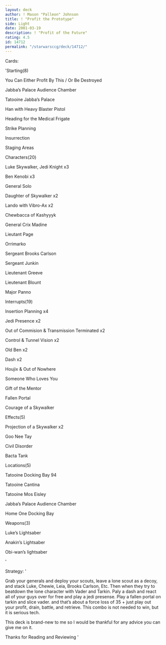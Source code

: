 ```yaml
---
layout: deck
author: ! Mason "Palleon" Johnson
title: ! "Profit the Prototype"
side: Light
date: 2001-03-19
description: ! "Profit of the Future"
rating: 4.5
id: 14712
permalink: "/starwarsccg/deck/14712/"
---
```

Cards: 

'Starting(8)

You Can Either Profit By This / Or Be Destroyed

Jabba’s Palace Audience Chamber

Tatooine Jabba’s Palace

Han with Heavy Blaster Pistol

Heading for the Medical Frigate

Strike Planning

Insurrection

Staging Areas


Characters(20)

Luke Skywalker, Jedi Knight x3

Ben Kenobi x3

General Solo

Daughter of Skywalker x2

Lando with Vibro-Ax x2

Chewbacca of Kashyyyk

General Crix Madine

Lieutant Page

Orrimarko

Sergeant Brooks Carlson

Sergeant Junkin

Lieutenant Greeve

Lieutenant Blount

Major Panno


Interrupts(19)

Insertion Planning x4

Jedi Presence x2

Out of Commision & Transmission Terminated x2

Control & Tunnel Vision x2

Old Ben x2

Dash x2

Houjix & Out of Nowhere

Someone Who Loves You

Gift of the Mentor

Fallen Portal

Courage of a Skywalker


Effects(5)

Projection of a Skywalker x2

Goo Nee Tay

Civil Disorder

Bacta Tank


Locations(5)

Tatooine Docking Bay 94

Tatooine Cantina

Tatooine Mos Eisley

Jabba’s Palace Audience Chamber

Home One Docking Bay


Weapons(3)

Luke’s Lightsaber 

Anakin’s Lightsaber

Obi-wan’s lightsaber


'

Strategy: '

Grab your generals and deploy your scouts, leave a lone scout as a decoy, and stack Luke, Chewie, Leia, Brooks Carlson, Etc. Then when they try to beatdown the lone character with Vader and Tarkin. Paly a dash and react all of your guys over for free and play a jedi presense. Play a fallen portal on tarkin and slice vader. and that’s about a force loss of 35 + just play out your profit, drain, battle, and retrieve. This combo is not needed to win, but it is serious tech.


This deck is brand-new to me so I would be thankful for any advice you can give me on it.


Thanks for Reading and Reviewing  '
